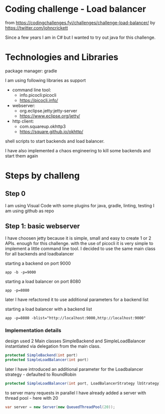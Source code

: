 # Coding challenge - Load balancer

from
https://codingchallenges.fyi/challenges/challenge-load-balancer/
by
https://twitter.com/johncrickett

Since a few years I am in C# but I wanted to try out java for this challenge.

# Technologies and Libraries

package manager: gradle

I am using following libraries as support
- command line tool:
    - info.picocli:picocli
    - https://picocli.info/
- webserver:
    - org.eclipse.jetty:jetty-server 
    - https://www.eclipse.org/jetty/
- http client:
    - com.squareup.okhttp3
    - https://square.github.io/okhttp/

shell scripts to start backends and load balancer.

I have also implemented a chaos engineering to kill some backends and start them again

# Steps by challeng

## Step 0

I am using Visual Code with some plugins for java, gradle, linting, testing
I am using github as repo

## Step 1: basic webserver

I have choosen jetty because it is simple, small and easy to create 1 or 2 APIs. enough for this challenge.
with the use of picocli it is very simple to implement a little command line tool. I decided to use the same main class for all backends and loadbalancer

starting a backend on port 9000
```
app -b -p=9000
```

starting a load balancer on port 8080
```
app -p=8080
```

later I have refactored it to use additional parameters for a backend list 

starting a load balancer with a backend list
```
app -p=8080 -blist="http://localhost:9000,http://localhost:9000"
```

### Implementation details

design used 2 Main classes SimpleBackend and SimpleLoadBalancer instantiated via delegation from the main class.

```java
protected SimpleBackend(int port) 
protected SimpleLoadBalancer(int port)
```

later I have introduced an additional parameter for the Loadbalancer strategy - defaulted to RoundRobin
```java
protected SimpleLoadBalancer(int port, LoadBalancerStrategy lbStrategy)
```

to server many requests in parallel I have already added a server with thread pool - here with 20

```java
var server = new Server(new QueuedThreadPool(20));
```